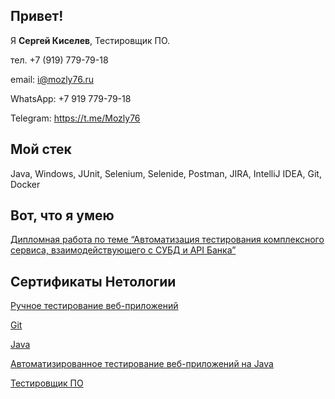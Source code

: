 ## Привет!

Я **Сергей Киселев**, Тестировщик ПО.

тел. +7 (919) 779-79-18

email: i@mozly76.ru

WhatsApp: +7 919 779-79-18

Telegram: https://t.me/Mozly76

## Мой стек

Java, Windows, JUnit, Selenium, Selenide, Postman, JIRA, IntelliJ IDEA, Git, Docker

## Вот, что я умею

[Дипломная работа по теме “Автоматизация тестирования комплексного сервиса, взаимодействующего с СУБД и API Банка”](https://github.com/Mozly76/QA-Diploma)

## Сертификаты Нетологии

[Ручное тестирование веб-приложений](https://github.com/Mozly76/Mozly76/blob/main/certificate%20(1).pdf) 

[Git](https://github.com/Mozly76/Mozly76/blob/main/certificate%20(2).pdf) 

[Java](https://github.com/Mozly76/Mozly76/blob/main/certificate%20(4).pdf) 

[Автоматизированное тестирование веб-приложений на Java](https://github.com/Mozly76/Mozly76/blob/main/certificate%20(5).pdf)

[Тестировщик ПО](https://github.com/Mozly76/Mozly76/blob/main/certificate%20(6).pdf)
